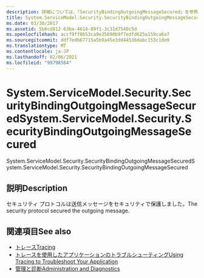 ```yaml
---
description: 詳細については、「SecurityBindingOutgoingMessageSecured」を参照してください。
title: System.ServiceModel.Security.SecurityBindingOutgoingMessageSecured
ms.date: 03/30/2017
ms.assetid: 5b6cd812-63ba-4614-89f1-3c31d7540c5d
ms.openlocfilehash: accf9ff8b53ca9e35690b9f7edfd625a159ca6a7
ms.sourcegitcommit: ddf7edb67715a5b9a45e3dd44536dabc153c1de0
ms.translationtype: MT
ms.contentlocale: ja-JP
ms.lasthandoff: 02/06/2021
ms.locfileid: "99798564"
---
```

# <a name="systemservicemodelsecuritysecuritybindingoutgoingmessagesecured"></a><span data-ttu-id="681eb-103">System.ServiceModel.Security.SecurityBindingOutgoingMessageSecured</span><span class="sxs-lookup"><span data-stu-id="681eb-103">System.ServiceModel.Security.SecurityBindingOutgoingMessageSecured</span></span>

<span data-ttu-id="681eb-104">System.ServiceModel.Security.SecurityBindingOutgoingMessageSecured</span><span class="sxs-lookup"><span data-stu-id="681eb-104">System.ServiceModel.Security.SecurityBindingOutgoingMessageSecured</span></span>  
  
## <a name="description"></a><span data-ttu-id="681eb-105">説明</span><span class="sxs-lookup"><span data-stu-id="681eb-105">Description</span></span>  

 <span data-ttu-id="681eb-106">セキュリティ プロトコルは送信メッセージをセキュリティで保護しました。</span><span class="sxs-lookup"><span data-stu-id="681eb-106">The security protocol secured the outgoing message.</span></span>  
  
## <a name="see-also"></a><span data-ttu-id="681eb-107">関連項目</span><span class="sxs-lookup"><span data-stu-id="681eb-107">See also</span></span>

- [<span data-ttu-id="681eb-108">トレース</span><span class="sxs-lookup"><span data-stu-id="681eb-108">Tracing</span></span>](index.md)
- [<span data-ttu-id="681eb-109">トレースを使用したアプリケーションのトラブルシューティング</span><span class="sxs-lookup"><span data-stu-id="681eb-109">Using Tracing to Troubleshoot Your Application</span></span>](using-tracing-to-troubleshoot-your-application.md)
- [<span data-ttu-id="681eb-110">管理と診断</span><span class="sxs-lookup"><span data-stu-id="681eb-110">Administration and Diagnostics</span></span>](../index.md)
